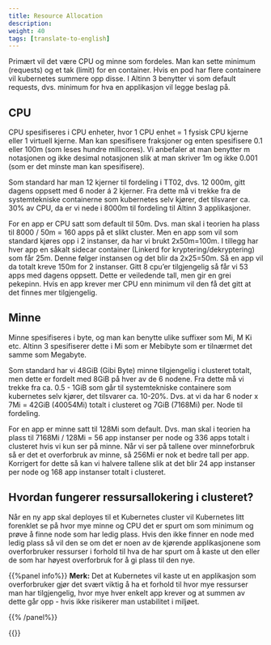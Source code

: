 ```yaml
---
title: Resource Allocation
description: 
weight: 40
tags: [translate-to-english]
---
```


Primært vil det være CPU og minne som fordeles. Man kan sette minimum (requests) og et tak (limit) for en container. Hvis en pod har flere containere vil kubernetes summere opp disse. I Altinn 3 benytter vi som default requests, dvs. minimum for hva en applikasjon vil legge beslag på. 

## CPU
CPU spesifiseres i CPU enheter, hvor 1 CPU enhet = 1 fysisk CPU kjerne eller 1 virtuell kjerne. Man kan spesifisere fraksjoner og enten spesifisere 0.1 eller 100m (som leses hundre millicores). Vi anbefaler at man benytter m notasjonen og ikke desimal notasjonen slik at man skriver 1m og ikke 0.001 (som er det minste man kan spesifisere).

Som standard har man 12 kjerner til fordeling i TT02, dvs. 12 000m, gitt dagens oppsett med 6 noder á 2 kjerner. Fra dette må vi trekke fra de systemtekniske containerne som kubernetes selv kjører, det tilsvarer ca. 30% av CPU, da er vi nede i 8000m til fordeling til Altinn 3 applikasjoner.

For en app er CPU satt som default til 50m. Dvs. man skal i teorien ha plass til 8000 / 50m = 160 apps på et slikt cluster. Men en app som vil som standard kjøres opp i 2 instanser, da har vi brukt 2x50m=100m. I tillegg har hver app en såkalt sidecar container (Linkerd for kryptering/dekryptering) som får 25m. Denne følger instansen og det blir da 2x25=50m. Så en app vil da totalt kreve 150m for 2 instanser. Gitt 8 cpu’er tilgjengelig så får vi 53 apps med dagens oppsett. Dette er veiledende tall, men gir en grei pekepinn. Hvis en app krever mer CPU enn minimum vil den få det gitt at det finnes mer tilgjengelig.

## Minne
Minne spesifiseres i byte, og man kan benytte ulike suffixer som Mi, M Ki etc. Altinn 3 spesifiserer dette i Mi som er Mebibyte som er tilnærmet det samme som Megabyte.

Som standard har vi 48GiB (Gibi Byte) minne tilgjengelig i clusteret totalt, men dette er fordelt med 8GiB på hver av de 6 nodene. Fra dette må vi trekke fra ca. 0.5 - 1GiB som går til systemtekniske containere som kubernetes selv kjører, det tilsvarer ca. 10-20%. Dvs. at vi da har 6 noder x 7Mi = 42GiB (40054Mi) totalt i clusteret og 7GiB (7168Mi) per. Node til fordeling.

For en app er minne satt til 128Mi som default. Dvs. man skal i teorien ha plass til 7168Mi / 128Mi = 56 app instanser per node og 336 apps totalt i clusteret hvis vi kun ser på minne. Når vi ser på tallene over minneforbruk så er det et overforbruk av minne, så 256Mi er nok et bedre tall per app. Korrigert for dette så kan vi halvere tallene slik at det blir 24 app instanser per node og 168 app instanser totalt i clusteret.

## Hvordan fungerer ressursallokering i clusteret?
Når en ny app skal deployes til et Kubernetes cluster vil Kubernetes litt forenklet se på hvor mye minne og CPU det er spurt om som minimum og prøve å finne node som har ledig plass. Hvis den ikke finner en node med ledig plass så vil den se om det er noen av de kjørende applikasjonene som overforbruker ressurser i forhold til hva de har spurt om å kaste ut den eller de som har høyest overforbruk for å gi plass til den nye.

{{%panel info%}}
**Merk:** Det at Kubernetes vil kaste ut en applikasjon som overforbruker gjør det svært viktig å ha et forhold til hvor mye ressurser man har tilgjengelig, hvor mye hver enkelt app krever og at summen av dette går opp - hvis ikke risikerer man ustabilitet i miljøet.

{{% /panel%}}


{{<children>}}
  